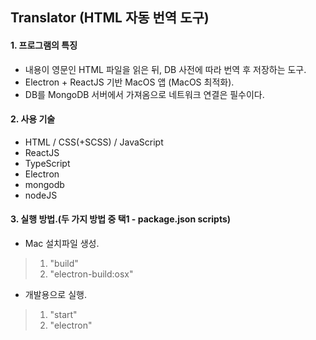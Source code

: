## Translator (HTML 자동 번역 도구)

#### 1. 프로그램의 특징
* 내용이 영문인 HTML 파일을 읽은 뒤, DB 사전에 따라 번역 후 저장하는 도구.  
* Electron + ReactJS 기반 MacOS 앱 (MacOS 최적화).
* DB를 MongoDB 서버에서 가져옴으로 네트워크 연결은 필수이다.  

#### 2. 사용 기술
* HTML / CSS(+SCSS) / JavaScript
* ReactJS
* TypeScript
* Electron
* mongodb
* nodeJS

#### 3. 실행 방법.(두 가지 방법 중 택1 - package.json scripts)
* Mac 설치파일 생성.  
> 1. "build"
> 2. "electron-build:osx"
* 개발용으로 실행.   
> 1. "start"  
> 2. "electron"
